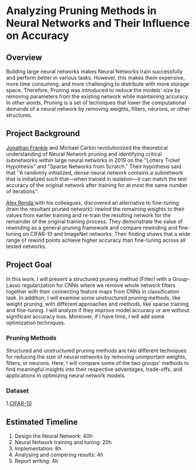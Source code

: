 # Analyzing Pruning Methods in Neural Networks and Their Influence on Accuracy
## Overview

Building large neural networks makes Neural Networks train successfully and perform better in various tasks. However, this makes them expensive, more time consuming, and more challenging to distribute with more storage space. Therefore, Pruning was introduced to reduce the models' size by removing parameters from the existing network while maintaining accuracy. In other words, Pruning is a set of techniques that lower the computational demands of a neural network by removing weights, filters, neurons, or other structures.
## Project Background
[Jonathan Frankle](https://arxiv.org/pdf/1803.03635.pdf)  and Michael Carbin revolutionized the theoretical understanding of Neural Network pruning and identifying critical subnetworks within large neural networks in 2019 on the "Lottery Ticket Hypothesis" and "Sparse Networks from Scratch." Their hypothesis said that ''A randomly initialized, dense neural network contains a subnetwork
that is initialized such that—when trained in isolation—it can match the test accuracy of the original network after training for at most the same number of iterations''.

[Alex Renda ](https://arxiv.org/pdf/2003.02389.pdf) with his colleagues, discovered an alternative to fine-tuning (train the resultant pruned network): rewind the remaining weights to their values from earlier training and re-train the resulting network for the remainder of the original training process. They demonstrate the value of rewinding as a general pruning framework and compare rewinding and fine-tuning on CIFAR-10 and ImageNet networks. Their finding shows that a wide range of rewind points achieve higher accuracy than fine-tuning across all tested networks.


## Project Goal
In this work, I will present a structured pruning method (Filter) with a Group-Lasso regularization for CNNs where we remove whole network filters together with their connecting feature maps from CNNs in classification task. In addition, I will examine some unstructured pruning methods, like weight pruning, with different approaches and methods, like sparse training and fine-tuning. I will analyze if they improve model accuracy or are without significant accuracy loss. Moreover, if I have time, I will add some optimization techniques.
 ### Pruning Methods
 Structured and unstructured pruning methods are two different techniques for reducing the size of neural networks by removing unimportant weights, filters, or neurons. Here, I will compare some of the two groups' methods to find meaningful insights into their respective advantages, trade-offs, and applications in optimizing neural network models. 
### Dataset
1.[CIFAR-10](https://www.cs.toronto.edu/~kriz/cifar.html)


## Estimated Timeline
1. Design the Neural Network: 40h
2. Neural Network training and tuning: 20h
3. Implementation: 8h
4. Analysing and compering results: 4h
5. Report writing: 4h
